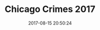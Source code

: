 ---
layout: map
title:  "Chicago Crimes 2017"
date:   2017-08-15 20:50:24
description: All crimes in Chicago in 2017
source: "https://data.world/cityofchicago/crimes-2017/workspace/file?filename=Crimes+-+2017.csv"
categories: mappe
dataset: "chicago_crimes_2017"
marker:
  icon: home
  color: green
---